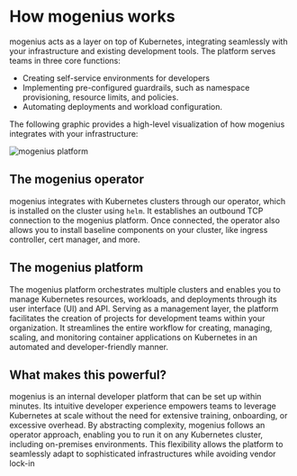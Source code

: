 ﻿---
sidebar_position: 4
---

# How mogenius works
mogenius acts as a layer on top of Kubernetes, integrating seamlessly with your infrastructure and existing development tools. The platform serves teams in three core functions:
- Creating self-service environments for developers
- Implementing pre-configured guardrails, such as namespace provisioning, resource limits, and policies.
- Automating deployments and workload configuration.

The following graphic provides a high-level visualization of how mogenius integrates with your infrastructure:

![mogenius platform](https://imagedelivery.net/T7YEW5IAgZJ0dY4-LDTpyQ/8acd32ec-56e3-4c7e-daca-b80ab7357200/jpeg)

## The mogenius operator
mogenius integrates with Kubernetes clusters through our operator, which is installed on the cluster using `helm`. It establishes an outbound TCP connection to the mogenius platform. Once connected, the operator also allows you to install baseline components on your cluster, like ingress controller, cert manager, and more. 

## The mogenius platform
The mogenius platform orchestrates multiple clusters and enables you to manage Kubernetes resources, workloads, and deployments through its user interface (UI) and API. Serving as a management layer, the platform facilitates the creation of projects for development teams within your organization. It streamlines the entire workflow for creating, managing, scaling, and monitoring container applications on Kubernetes in an automated and developer-friendly manner.

## What makes this powerful?
mogenius is an internal developer platform that can be set up within minutes. Its intuitive developer experience empowers teams to leverage Kubernetes at scale without the need for extensive training, onboarding, or excessive overhead. By abstracting complexity, mogenius follows an operator approach, enabling you to run it on any Kubernetes cluster, including on-premises environments. This flexibility allows the platform to seamlessly adapt to sophisticated infrastructures while avoiding vendor lock-in
